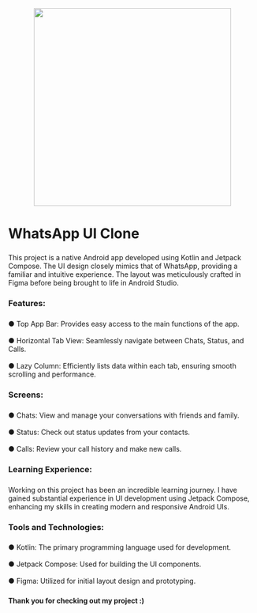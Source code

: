 <div align="center">
  <img height="400" src="https://github.com/user-attachments/assets/4c8546aa-8232-4357-8db4-eaf753b331ca"  />
</div>

###

<h1 align="left">WhatsApp UI Clone</h1>

###

<p align="left">This project is a native Android app developed using Kotlin and Jetpack Compose. The UI design closely mimics that of WhatsApp, providing a familiar and intuitive experience. The layout was meticulously crafted in Figma before being brought to life in Android Studio.</p>

###

<h3 align="left">Features:</h3>

###

<p align="left"> ● Top App Bar: Provides easy access to the main functions of the app.
  <br><br> ● Horizontal Tab View: Seamlessly navigate between Chats, Status, and Calls.
  <br><br> ● Lazy Column: Efficiently lists data within each tab, ensuring smooth scrolling and performance.</p>

###

<h3 align="left">Screens:</h3>

###

<p align="left"> ● Chats: View and manage your conversations with friends and family.
  <br><br> ● Status: Check out status updates from your contacts.
  <br><br> ● Calls: Review your call history and make new calls.</p>

###

<h3 align="left">Learning Experience:</h3>

###

<p align="left">Working on this project has been an incredible learning journey. I have gained substantial experience in UI development using Jetpack Compose, enhancing my skills in creating modern and responsive Android UIs.</p>

###

<h3 align="left">Tools and Technologies:</h3>

###

<p align="left"> ● Kotlin: The primary programming language used for development.
  <br><br> ● Jetpack Compose: Used for building the UI components.
  <br><br> ● Figma: Utilized for initial layout design and prototyping.</p>

###

<h4 align="left">Thank you for checking out my project :)</h4>

###

